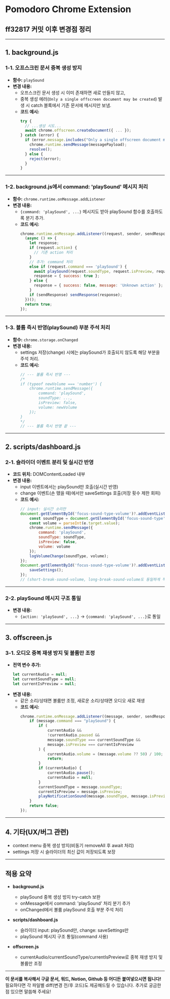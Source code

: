 # Pomodoro Chrome Extension
## ff32817 커밋 이후 변경점 정리

---

## 1. background.js

### 1-1. 오프스크린 문서 중복 생성 방지

- **함수:** `playSound`
- **변경 내용:**
  - 오프스크린 문서 생성 시 이미 존재하면 새로 만들지 않고,
  - 중복 생성 에러(`Only a single offscreen document may be created`) 발생 시 catch 블록에서 기존 문서에 메시지만 보냄.
  - **코드 예시:**
    ```js
    try {
      // ...생성 시도...
      await chrome.offscreen.createDocument({ ... });
    } catch (error) {
      if (error.message.includes("Only a single offscreen document may be created")) {
        chrome.runtime.sendMessage(messagePayload);
        resolve();
      } else {
        reject(error);
      }
    }
    ```

---

### 1-2. background.js에서 command: 'playSound' 메시지 처리

- **함수:** `chrome.runtime.onMessage.addListener`
- **변경 내용:**
  - `{command: 'playSound', ...}` 메시지도 받아 playSound 함수를 호출하도록 분기 추가.
  - **코드 예시:**
    ```js
    chrome.runtime.onMessage.addListener((request, sender, sendResponse) => {
      (async () => {
        let response;
        if (request.action) {
          // 기존 action 처리
        }
        // 추가: command 처리
        else if (request.command === 'playSound') {
          await playSound(request.soundType, request.isPreview, request.volume);
          response = { success: true };
        } else {
          response = { success: false, message: 'Unknown action' };
        }
        if (sendResponse) sendResponse(response);
      })();
      return true;
    });
    ```

---

### 1-3. 볼륨 즉시 반영(playSound) 부분 주석 처리

- **함수:** `chrome.storage.onChanged`
- **변경 내용:**
  - settings 저장(change) 시에는 playSound가 호출되지 않도록 해당 부분을 주석 처리.
  - **코드 예시:**
    ```js
    // --- 볼륨 즉시 반영 ---
    /*
    if (typeof newVolume === 'number') {
        chrome.runtime.sendMessage({
            command: 'playSound',
            soundType: ...,
            isPreview: false,
            volume: newVolume
        });
    }
    */
    // --- 볼륨 즉시 반영 끝 ---
    ```

---

## 2. scripts/dashboard.js

### 2-1. 슬라이더 이벤트 분리 및 실시간 반영

- **코드 위치:** DOMContentLoaded 내부
- **변경 내용:**
  - input 이벤트에서는 playSound만 호출(실시간 반영)
  - change 이벤트(손 뗐을 때)에서만 saveSettings 호출(저장 횟수 제한 회피)
  - **코드 예시:**
    ```js
    // input: 실시간 소리만
    document.getElementById('focus-sound-type-volume')?.addEventListener('input', function(e) {
        const soundType = document.getElementById('focus-sound-type')?.value || 'brown_noise';
        const volume = parseInt(e.target.value);
        chrome.runtime.sendMessage({
            command: 'playSound',
            soundType: soundType,
            isPreview: false,
            volume: volume
        });
        logVolumeChange(soundType, volume);
    });
    document.getElementById('focus-sound-type-volume')?.addEventListener('change', function(e) {
        saveSettings();
    });
    // (short-break-sound-volume, long-break-sound-volume도 동일하게 적용)
    ```

---

### 2-2. playSound 메시지 구조 통일

- **변경 내용:**
  - `{action: 'playSound', ...}` → `{command: 'playSound', ...}`로 통일

---

## 3. offscreen.js

### 3-1. 오디오 중복 재생 방지 및 볼륨만 조정

- **전역 변수 추가:**
    ```js
    let currentAudio = null;
    let currentSoundType = null;
    let currentIsPreview = null;
    ```
- **변경 내용:**
    - 같은 소리/상태면 볼륨만 조정, 새로운 소리/상태면 오디오 새로 재생
    - **코드 예시:**
      ```js
      chrome.runtime.onMessage.addListener((message, sender, sendResponse) => {
          if (message.command === "playSound") {
              if (
                  currentAudio &&
                  !currentAudio.paused &&
                  message.soundType === currentSoundType &&
                  message.isPreview === currentIsPreview
              ) {
                  currentAudio.volume = (message.volume ?? 50) / 100;
                  return;
              }
              if (currentAudio) {
                  currentAudio.pause();
                  currentAudio = null;
              }
              currentSoundType = message.soundType;
              currentIsPreview = message.isPreview;
              playNotificationSound(message.soundType, message.isPreview, message.volume);
          }
          return false;
      });
      ```

---

## 4. 기타(UX/버그 관련)

- context menu 중복 생성 방지(비동기 removeAll 후 await 처리)
- settings 저장 시 슬라이더의 최신 값이 저장되도록 보장

---

## 적용 요약

- **background.js**
  - playSound 중복 생성 방지 try-catch 보완
  - onMessage에서 command: 'playSound' 처리 분기 추가
  - onChanged에서 볼륨 playSound 호출 부분 주석 처리

- **scripts/dashboard.js**
  - 슬라이더 input: playSound만, change: saveSettings만
  - playSound 메시지 구조 통일(command 사용)

- **offscreen.js**
  - currentAudio/currentSoundType/currentIsPreview로 중복 재생 방지 및 볼륨만 조정

---

**이 문서를 복사해서 구글 문서, 워드, Notion, Github 등 어디든 붙여넣으시면 됩니다!**
필요하다면 각 파일별 diff(변경 전/후 코드)도 제공해드릴 수 있습니다.
추가로 궁금한 점 있으면 말씀해 주세요! 